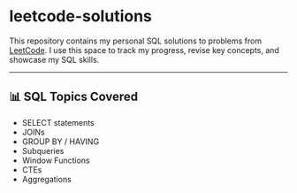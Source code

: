 # leetcode-solutions

This repository contains my personal SQL solutions to problems from [LeetCode](https://leetcode.com/problemset/database/). I use this space to track my progress, revise key concepts, and showcase my SQL skills.

---

## 📊 SQL Topics Covered

- SELECT statements
- JOINs
- GROUP BY / HAVING
- Subqueries
- Window Functions
- CTEs
- Aggregations

